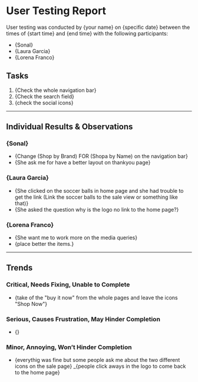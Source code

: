 # User Testing Report

User testing was conducted by {your name} on {specific date} between the times of {start time} and {end time} with the following participants:

- {Sonal}
- {Laura Garcia}
- {Lorena Franco}

## Tasks

1. {Check the whole navigation bar}
2. {Check the search field}
3. {check the social icons}

---

## Individual Results & Observations

### {Sonal}

- {Change (Shop by Brand) FOR (Shopa by Name) on the navigation bar}
- {She ask me for have a better layout on thankyou page}

### {Laura Garcia}

- {She clicked on the soccer balls in home page and she had trouble to get the link (Link the soccer balls to the sale view or something like that)}
- {She asked the question why is the logo no link to the home page?}

### {Lorena Franco}

- {She want me to work more on the media queries}
- {place better the items.}

---

## Trends

### Critical, Needs Fixing, Unable to Complete

- {take of the "buy it now" from the whole pages and leave the icons "Shop Now"}

### Serious, Causes Frustration, May Hinder Completion

- {}

### Minor, Annoying, Won’t Hinder Completion

- {everythig was fine but some people ask me about the two different icons on the sale page}
_{people click aways in the logo to come back to the home page}
